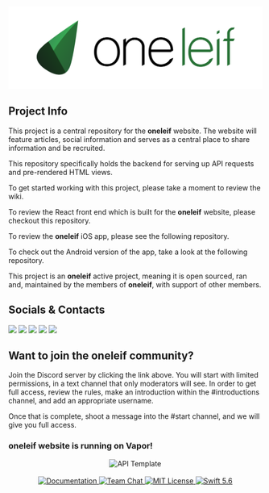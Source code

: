 ![OneLeif Logo](https://github.com/oneleif/olDocs/blob/master/assets/images/oneleif_logos/full_logo/oneleif_whiteback.png)
## Project Info

This project is a central repository for the **oneleif** website. The website will feature articles, 
social information and serves as a central place to share information and be recruited.

This repository specifically holds the backend for serving up API requests and pre-rendered HTML views.

To get started working with this project, please take a moment to review the wiki.

To review the React front end which is built for the **oneleif** website, please checkout this repository.

To review the **oneleif** iOS app, please see the following repository.

To check out the Android version of the app, take a look at the following repository.

This project is an **oneleif** active project, meaning it is open sourced, ran and, maintained by the members of 
**oneleif**, with support of other members.

## Socials & Contacts
[![](https://img.shields.io/badge/oneleif-Twitter-blue.svg)](https://twitter.com/oneleifdev) [![](https://img.shields.io/badge/oneleif-YouTube-red.svg)](https://www.youtube.com/channel/UC3HN0jID38K0Vb_WChvgQmA) [![](https://img.shields.io/badge/oneleif-discord-success)](https://discord.com/invite/Ay2A8kN) [![](https://img.shields.io/badge/oneleif-website-informational)](https://oneleif.com) [![](https://img.shields.io/badge/oneleif-email-important)](mailto:oneleifdev@gmail.com)


## Want to join the oneleif community?
Join the Discord server by clicking the link above. You will start with limited permissions, in a text channel that
only moderators will see. In order to get full access, review the rules, make an introduction within the #introductions
channel, and add an appropriate username.

Once that is complete, shoot a message into the #start channel, and we will give you full access.

### oneleif website is running on Vapor!
<p align="center">
    <img src="https://user-images.githubusercontent.com/1342803/36623515-7293b4ec-18d3-11e8-85ab-4e2f8fb38fbd.png" width="320" alt="API Template">
    <br>
    <br>
    <a href="http://docs.vapor.codes/4.0/">
        <img src="http://img.shields.io/badge/read_the-docs-2196f3.svg" alt="Documentation">
    </a>
    <a href="https://discord.gg/vapor">
        <img src="https://img.shields.io/discord/431917998102675485.svg" alt="Team Chat">
    </a>
    <a href="LICENSE">
        <img src="http://img.shields.io/badge/license-MIT-brightgreen.svg" alt="MIT License">
    </a>
    <a href="https://swift.org">
        <img src="http://img.shields.io/badge/swift-5.6-brightgreen.svg" alt="Swift 5.6">
    </a>
</p>

